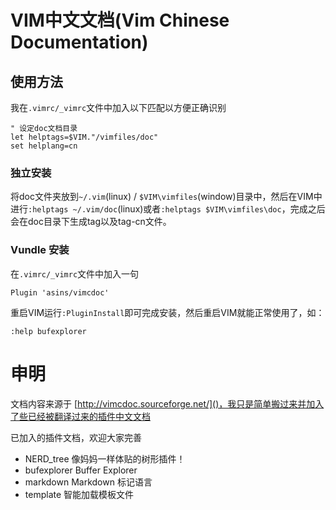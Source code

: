 # VIM中文文档(Vim Chinese Documentation) #

## 使用方法 ##

我在`.vimrc/_vimrc`文件中加入以下匹配以方便正确识别

    " 设定doc文档目录
    let helptags=$VIM."/vimfiles/doc"
    set helplang=cn


### 独立安装 ###

将doc文件夹放到`~/.vim`(linux) / `$VIM\vimfiles`(window)目录中，然后在VIM中进行`:helptags ~/.vim/doc`(linux)或者`:helptags $VIM\vimfiles\doc`，完成之后会在doc目录下生成tag以及tag-cn文件。

### Vundle 安装 ###

在`.vimrc/_vimrc`文件中加入一句

    Plugin 'asins/vimcdoc'

重启VIM运行`:PluginInstall`即可完成安装，然后重启VIM就能正常使用了，如：

    :help bufexplorer

# 申明 #

文档内容来源于 [http://vimcdoc.sourceforge.net/]()，我只是简单搬过来并加入了些已经被翻译过来的插件中文文档

已加入的插件文档，欢迎大家完善

  - NERD_tree 像妈妈一样体贴的树形插件！
  - bufexplorer Buffer Explorer
  - markdown Markdown 标记语言
  - template 智能加载模板文件


